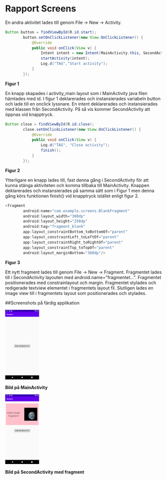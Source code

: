 
# Rapport Screens



En andra aktivitet lades till genom File -> New -> Activity. 


```java
Button button = findViewById(R.id.start);
        button.setOnClickListener(new View.OnClickListener() {
            @Override
            public void onClick(View v) {
                Intent intent = new Intent(MainActivity.this, SecondActivity.class);
                startActivity(intent);
                Log.d("TAG","Start activity");
            }
        });
```
**Figur 1**

En knapp skapades i activity_main layout som i MainActivity java filen hämtades med id. 
I figur 1 deklarerades och instansierades variabeln button och lade till en onclick lyssnare.
En intent deklarerades och instansierades med klassen från SecondActivity. På så vis kommer 
SecondActivity att öppnas vid knapptryck. 



```java
Button close = findViewById(R.id.close);
        close.setOnClickListener(new View.OnClickListener() {
            @Override
            public void onClick(View v) {
                Log.d("TAG", "Close activity");
                finish();
            }
        });
```
**Figur 2**

Ytterligare en knapp lades till, fast denna gång i SecondActivity för att kunna stänga 
aktiviteten och komma tillbaka till MainActivity. Knappen deklarerades och instansierades på samma 
sätt som i Figur 1 men denna gång körs funktionen finish() vid knapptryck istället enligt figur 2.


```java
<fragment
        android:name="com.example.screens.BlankFragment"
        android:layout_width="380dp"
        android:layout_height="250dp"
        android:tag="fragment_blank"
        app:layout_constraintBottom_toBottomOf="parent"
        app:layout_constraintLeft_toLeftOf="parent"
        app:layout_constraintRight_toRightOf="parent"
        app:layout_constraintTop_toTopOf="parent"
        android:layout_marginBottom="380dp"/>
```
**Figur 3**

Ett nytt fragment lades till genom File -> New -> Fragment.
Fragmentet lades till i SecondActivity layouten med android.name="fragmentet...". Fragmentet 
positionerades med constrainlayout och margin. Fragmentet stylades och redigerade textview 
elementet i fragmentets layout fil. Slutligen lades en image view till i fragmentets layout som
positionerades och stylades.


##Screenshots på färdig applikation

<img src="Screenshot_1618927197.png" height="224">

**Bild på MainActivity**

<img src="Screenshot_1618927203.png" height="224">

**Bild på SecondActivity med fragment**
